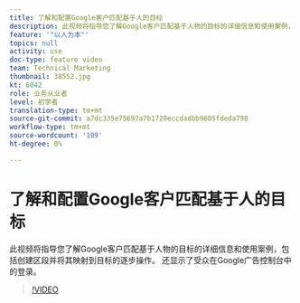 ```yaml
---
title: 了解和配置Google客户匹配基于人的目标
description: 此视频将指导您了解Google客户匹配基于人物的目标的详细信息和使用案例，并包含有关如何创建区段并将其映射到目标的演练。 还显示了受众在Google广告控制台中的登录。
feature: '"以人为本"'
topics: null
activity: use
doc-type: feature video
team: Technical Marketing
thumbnail: 38552.jpg
kt: 6042
role: 业务从业者
level: 初学者
translation-type: tm+mt
source-git-commit: a7dc335e75697a7b1720eccdadbb9605fdeda798
workflow-type: tm+mt
source-wordcount: '109'
ht-degree: 0%

---
```



# 了解和配置Google客户匹配基于人的目标

此视频将指导您了解Google客户匹配基于人物的目标的详细信息和使用案例，包括创建区段并将其映射到目标的逐步操作。 还显示了受众在Google广告控制台中的登录。

>[!VIDEO](https://video.tv.adobe.com/v/38552/?quality=12&learn=on)
